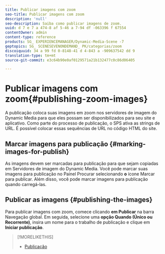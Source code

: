 ```yaml
---
title: Publicar imagens com zoom
seo-title: Publicar imagens com zoom
description: 'null'
seo-description: Saiba como publicar imagens de zoom.
uuid: d 7 e 7 a 474-8 af 5-46 a 7-94 df -063396 f 67554
contentOwner: admin
content-type: reference
products: SG_ EXPERIENCEMANAGER/Dynamic-Media-Scene -7
geptopics: SG_ SCENESEVENONDEMAND_ PK/categorias/zoom
discoiquuid: 34 a 99 fd 0-8148-41 d 4-843 a -909637542 dd 9
translation-type: tm+mt
source-git-commit: e3c64b90e0af0129571a21b132477c0c86d06405

---
```



# Publicar imagens com zoom{#publishing-zoom-images}

A publicação coloca suas imagens em zoom nos servidores de imagem do Dynamic Media para que eles possam ser disponibilizados para seu site e aplicativo. Como parte do processo de publicação, o SPS ativa as strings de URL. É possível colocar essas sequências de URL no código HTML do site.

## Marcar imagens para publicação {#marking-images-for-publish}

As imagens devem ser marcadas para publicação para que sejam copiadas em Servidores de imagem do Dynamic Media. Você pode marcar suas imagens para publicação no Painel Procurar selecionando **o** ícone Marcar para publicar. Além disso, você pode marcar imagens para publicação quando carregá-las.

## Publicar as imagens {#publishing-the-images}

Para publicar imagens com zoom, comece clicando **em Publicar** na barra Navegação global. Em seguida, selecione uma **opção Quando (Único ou Recorrente)**, insira um nome para o trabalho de publicação e clique em **Iniciar publicação**.

>[!MORELIKETHIS]
>
>* [Publicação](publishing-files.md#publishing_files)

